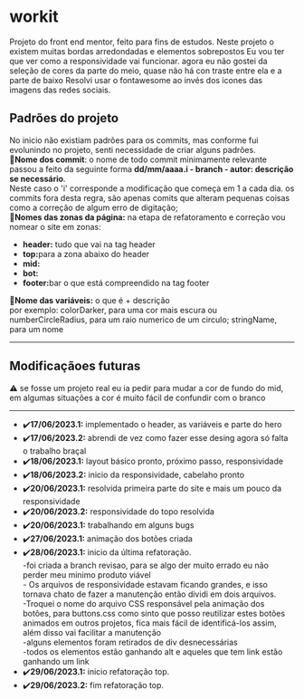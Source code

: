 <h1>workit</h1>
Projeto do front end mentor, feito para fins de estudos. Neste projeto o existem muitas bordas arredondadas e elementos sobrepostos
Eu vou ter que ver como a responsividade vai funcionar.
agora eu não gostei da seleção de cores da parte do meio, quase não há con traste entre ela e a parte de baixo
Resolvi usar o fontawesome ao invés dos icones das imagens das redes sociais.


<h2>Padrões do projeto</h2>
  No inicio não existiam padrões para os commits, mas conforme fui evolunindo no projeto, senti necessidade de criar alguns padrões.<br>
  📃<b>Nome dos commit</b>: o nome de todo commit minimamente relevante passou a feito da seguinte forma <b>dd/mm/aaaa.i - branch - autor: descrição se necessário</b>.<br>
  Neste caso o 'i' corresponde a modificação que começa em 1 a cada dia. os commits fora desta regra, são apenas comits que alteram pequenas coisas como a correção de algum erro de digitação;<br>
  📃<b>Nomes das zonas da página:</b> na etapa de refatoramento e correção vou nomear o site em zonas:<br>
  <ul>
    <li><b>header:</b> tudo que vai na tag header</li>
    <li><b>top:</b>para a zona abaixo do header</li>
    <li><b>mid:</b></li>
    <li><b>bot:</b></li>
    <li><b>footer:</b>bar o que está compreendido na tag footer</li>
  </ul>
    📃<b>Nome das variáveis:</b> o que é + descrição<br>
    por exemplo: colorDarker, para uma cor mais escura ou numberCircleRadius, para um raio numerico de um circulo; stringName, para um nome
  <hr>

  <h2>Modificaçãoes futuras</h2>
 ⚠️ se fosse um projeto real eu ia pedir para mudar a cor de fundo do mid, em algumas situações a cor é muito fácil de confundir com o branco 
 <hr>
<ul>
  <li>✔️<b>17/06/2023.1:</b> implementado o header, as variáveis e parte do hero</li>
  <li>✔️<b>17/06/2023.2:</b> abrendi de vez como fazer esse desing agora só falta o trabalho braçal</li>
  <li>✔️<b>18/06/2023.1:</b> layout básico pronto, próximo passo, responsividade</li>
  <li>✔️<b>18/06/2023.2:</b> inicio da responsividade, cabelaho pronto</li>
  <li>✔️<b>20/06/2023.1:</b> resolvida primeira parte do site e mais um pouco da responsividade</li>
  <li>✔️<b>20/06/2023.2:</b> responsividade do topo resolvida</li>
  <li>✔️<b>20/06/2023.1:</b> trabalhando em alguns bugs</li>
  <li>✔️<b>27/06/2023.1:</b> animação dos botões criada</li>
  <li>✔️<b>28/06/2023.1:</b> inicio da última refatoração.
  <br>-foi criada a branch revisao, para se algo der muito errado eu não perder meu minimo produto viável
  <br>- Os arquivos de responsividade estavam ficando grandes, e isso tornava chato de fazer a manutenção então dividi em dois arquivos. 
  <br>-Troquei o nome do arquivo CSS responsável pela animação dos botões, para buttons.css como sinto que posso reutilizar estes botões animados em outros projetos, fica mais fácil de identificá-los assim, além disso vai facilitar a manutenção
  <br>-alguns elementos foram retirados de div desnecessárias
  <br>-todos os elementos estão ganhando alt e aqueles que tem link estão ganhando um link</li>
  <li>✔️<b>29/06/2023.1:</b> inicio refatoração top.
  <li>✔️<b>29/06/2023.2:</b> fim refatoração top.
</ul>
